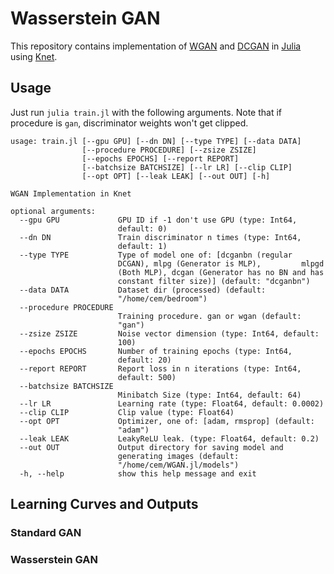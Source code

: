 # Wasserstein GAN

This repository contains implementation of [WGAN](https://arxiv.org/abs/1701.07875) and [DCGAN](https://arxiv.org/abs/1511.06434) in [Julia](https://julialang.org/)
using [Knet](https://github.com/denizyuret/Knet.jl).  

## Usage

Just run ```julia train.jl``` with the following arguments. Note that if procedure is ```gan```, discriminator weights won't get clipped.

```
usage: train.jl [--gpu GPU] [--dn DN] [--type TYPE] [--data DATA]
                [--procedure PROCEDURE] [--zsize ZSIZE]
                [--epochs EPOCHS] [--report REPORT]
                [--batchsize BATCHSIZE] [--lr LR] [--clip CLIP]
                [--opt OPT] [--leak LEAK] [--out OUT] [-h]

WGAN Implementation in Knet

optional arguments:
  --gpu GPU             GPU ID if -1 don't use GPU (type: Int64,
                        default: 0)
  --dn DN               Train discriminator n times (type: Int64,
                        default: 1)
  --type TYPE           Type of model one of: [dcganbn (regular
                        DCGAN), mlpg (Generator is MLP),         mlpgd
                        (Both MLP), dcgan (Generator has no BN and has
                        constant filter size)] (default: "dcganbn")
  --data DATA           Dataset dir (processed) (default:
                        "/home/cem/bedroom")
  --procedure PROCEDURE
                        Training procedure. gan or wgan (default:
                        "gan")
  --zsize ZSIZE         Noise vector dimension (type: Int64, default:
                        100)
  --epochs EPOCHS       Number of training epochs (type: Int64,
                        default: 20)
  --report REPORT       Report loss in n iterations (type: Int64,
                        default: 500)
  --batchsize BATCHSIZE
                        Minibatch Size (type: Int64, default: 64)
  --lr LR               Learning rate (type: Float64, default: 0.0002)
  --clip CLIP           Clip value (type: Float64)
  --opt OPT             Optimizer, one of: [adam, rmsprop] (default:
                        "adam")
  --leak LEAK           LeakyReLU leak. (type: Float64, default: 0.2)
  --out OUT             Output directory for saving model and
                        generating images (default:
                        "/home/cem/WGAN.jl/models")
  -h, --help            show this help message and exit
  ```
  
  ## Learning Curves and Outputs
  
  ### Standard GAN
  
  ### Wasserstein GAN
